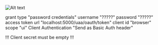 
![Alt text](https://raw.githubusercontent.com/infantMG/Authorization-Service-Oauth2/master/src/main/resources/New312312%20Bitmap%20Image.jpg?raw=true "Title")


grant type "password credentials"
username "?????"
password "?????"
access token url "localhost:5000/uaa/oauth/token"
client id "browser"
scope "ui"
Client Authentication "Send as Basic Auth header"

!!! Client secret must be empty !!!
